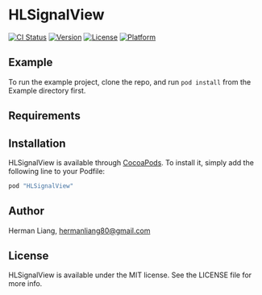 # HLSignalView

[![CI Status](http://img.shields.io/travis/hermanliang/HLSignalView.svg?style=flat)](https://travis-ci.org/hermanliang/HLSignalView)
[![Version](https://img.shields.io/cocoapods/v/HLSignalView.svg?style=flat)](http://cocoapods.org/pods/HLSignalView)
[![License](https://img.shields.io/cocoapods/l/HLSignalView.svg?style=flat)](http://cocoapods.org/pods/HLSignalView)
[![Platform](https://img.shields.io/cocoapods/p/HLSignalView.svg?style=flat)](http://cocoapods.org/pods/HLSignalView)

## Example

To run the example project, clone the repo, and run `pod install` from the Example directory first.

## Requirements

## Installation

HLSignalView is available through [CocoaPods](http://cocoapods.org). To install
it, simply add the following line to your Podfile:

```ruby
pod "HLSignalView"
```

## Author

Herman Liang, hermanliang80@gmail.com

## License

HLSignalView is available under the MIT license. See the LICENSE file for more info.
